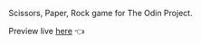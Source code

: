 Scissors, Paper, Rock game for The Odin Project. 

Preview live <a href="https://sorrowlol.github.io/scissors-paper-rock/">here</a> :point_left:
